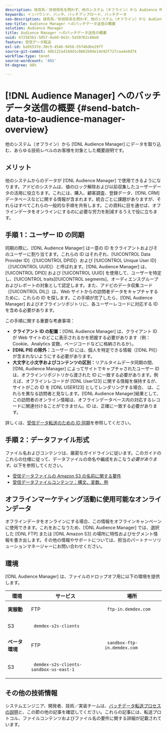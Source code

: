 ```yaml
---
description: 技術系／非技術系を問わず、他のシステム（オフライン）から Audience Manager にデータを取り込むお客様を対象とした概要説明です。
keywords: インバウンド、バッチ、バッチアップロード、バッチデータ
seo-description: 技術系／非技術系を問わず、他のシステム（オフライン）から Audience Manager にデータを取り込むお客様を対象とした概要説明です。これをおこなうには、Audience Manager のバッチアップロードオプションを使用します。
seo-title: Audience Manager へのバッチデータ送信の概要
solution: Audience Manager
title: Audience Manager へのバッチデータ送信の概要
uuid: 472583b1-5057-4add-8e3c-5e50762c88e0
feature: 受信データ転送
exl-id: ba95537e-30c9-4546-9456-55f46dbe29ff
source-git-commit: 48b122a4184d1c0662b9de14e92f727caa4a9d74
workflow-type: tm+mt
source-wordcount: '491'
ht-degree: 98%

---
```


# [!DNL Audience Manager] へのバッチデータ送信の概要  {#send-batch-data-to-audience-manager-overview}

他のシステム（オフライン）から [!DNL Audience Manager] にデータを取り込む、あらゆる技術レベルのお客様を対象とした概要説明です。

## メリット

他のシステムからのデータが [!DNL Audience Manager] で使用できるようになります。アドビのシステムは、値のロック解除および以前収集したユーザーデータの活用に役立ちます。これには、購入、顧客調査、登録データ、[!DNL CRM] データベースなどに関する情報が含まれます。統合ごとに課題がありますが、それらはすべてこれらの一般的な手順を共有します。この資料に目を通せば、オフラインデータをオンラインにするのに必要な労力を削減するうえで役に立ちます。

## 手順 1：ユーザー ID の同期

同期の際に、[!DNL Audience Manager] は一意の ID をクライアントおよびそのユーザーに割り当てます。これらの ID はそれぞれ、[!UICONTROL Data Provider ID]（[!UICONTROL DPID]）および [!UICONTROL Unique User ID]（[!UICONTROL UUID]）と呼ばれます。[!DNL Audience Manager] は、[!UICONTROL DPID] および [!UICONTROL UUID] を使用して、ユーザーを特定し、[!UICONTROL traits][!UICONTROL segments]、オーディエンスグループおよびレポートの対象として認定します。また、アドビのデータ収集コード（[!UICONTROL DIL]）は、Web サイトからの訪問者データをキャプチャするために、これらの ID を探します。この手順が完了したら、[!DNL Audience Manager] およびオフラインリポジトリに、各ユーザーレコードに対応する ID を含める必要があります。

この手順に関する重要な考慮事項：

* **クライアント ID の配置：**[!DNL Audience Manager] は、クライアント ID が Web サイトのどこに表示されるかを把握する必要があります（例：Cookie、Analytics 変数、ページコードなどに格納されるか）。
* **[!DNL PII] の除外：**&#x200B;ユーザー ID には、個人を特定できる情報（[!DNL PII]）が含まれないようにする必要があります。
* **大文字と小文字およびコンテンツの区別：**&#x200B;リアルタイムデータ同期の間、[!DNL Audience Manager] によってサイトでキャプチャされたユーザー ID は、オフラインリポジトリから渡された ID に一致する必要があります。例えば、オフラインレコードが [!DNL User123] に関する情報を保持するが、サイトがこの ID を [!DNL USER123] としてレンダリングする場合、 は、これらを異なる訪問者と見なします。[!DNL Audience Manager]結果として、この訪問者のオンライン情報は、オフラインデータベース内の対応するレコードに関連付けることができません。ID は、正確に一致する必要があります。

詳しくは、[受信データ転送のための ID 同期](../../../integration/sending-audience-data/batch-data-transfer-explained/id-sync-http.md)を参照してください。

## 手順 2：データファイル形式

ファイル名およびコンテンツは、厳密なガイドラインに従います。このガイドのこれらの仕様に従って、データファイルの命名や編成をおこなう&#x200B;*必要があります。*&#x200B;以下を参照してください。

* [受信データファイルの Amazon S3 の名前に関する要件](../../../integration/sending-audience-data/batch-data-transfer-explained/inbound-s3-filenames.md)
* [受信データファイルコンテンツ：構文、変数、例](../../../integration/sending-audience-data/batch-data-transfer-explained/inbound-file-contents.md)

## オフラインマーケティング活動に使用可能なオンラインデータ

オフラインデータをオンラインにする場合、この情報をオフラインキャンペーンに使用できます。これをおこなうため、[!DNL Audience Manager] では、選択した [!DNL FTP] または [!DNL Amazon S3] の場所に特性およびセグメント情報を書き出します。その他の情報やサポートについては、担当のパートナーソリューションマネージャーにお問い合わせください。

## 環境

[!DNL Audience Manager] は、ファイルのドロップオフ用に以下の環境を提供します。

<table id="table_A61AA64578944B23B5A7355F2A76E882"> 
 <thead> 
  <tr> 
   <th colname="col1" class="entry"> 環境 </th> 
   <th colname="col02" class="entry"> サービス </th> 
   <th colname="col2" class="entry"> 場所 </th> 
  </tr> 
 </thead>
 <tbody> 
  <tr> 
   <td colname="col1" morerows="1"> <b>実稼動</b> </td> 
   <td colname="col02"> FTP </td> 
   <td colname="col2"> <p> <code> ftp-in.demdex.com</code> </p> </td> 
  </tr> 
  <tr> 
   <td colname="col02"> S3 </td> 
   <td colname="col2"> <p> <code> demdex-s2s-clients</code> </p> </td> 
  </tr> 
  <tr> 
   <td colname="col1" morerows="1"> <b>ベータ環境</b> </td> 
   <td colname="col02"> FTP </td> 
   <td colname="col2"> <p><code> sandbox-ftp-in.demdex.com</code> </p> </td> 
  </tr> 
  <tr> 
   <td colname="col02"> S3 </td> 
   <td colname="col2"> <p> <code> demdex-s2s-clients-sandbox-us-east-1</code> </p> </td> 
  </tr> 
 </tbody> 
</table>

## その他の技術情報

システムエンジニア、開発者、技術／実装チームは、[バッチデータ転送プロセスの説明](../../../integration/sending-audience-data/batch-data-transfer-explained/batch-data-transfer-explained.md)と、この節の他の記事を確認してください。これらの記事には、転送プロトコル、ファイルコンテンツおよびファイル名の要件に関する詳細が記載されています。
